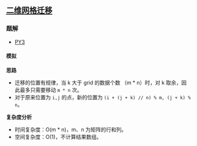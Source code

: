 ## [二维网格迁移](https://leetcode.cn/problems/shift-2d-grid/)

### 题解
+ [PY3](../../py3/1280/1260.py)

#### 模拟
**思路**
+ 迁移的位置有规律，当 k 大于 grid 的数据个数 （m * n）时，对 k 取余，因此最多只需要移动 `m * n` 次。
+ 对于原来位置为 `i,j` 的点，新的位置为 `(i + (j + k) // n) % m, (j + k) % n`。 

**复杂度分析**
+ 时间复杂度：O(m * n)，m、n 为矩阵的行和列。
+ 空间复杂度：O(1)，不计算结果数组。